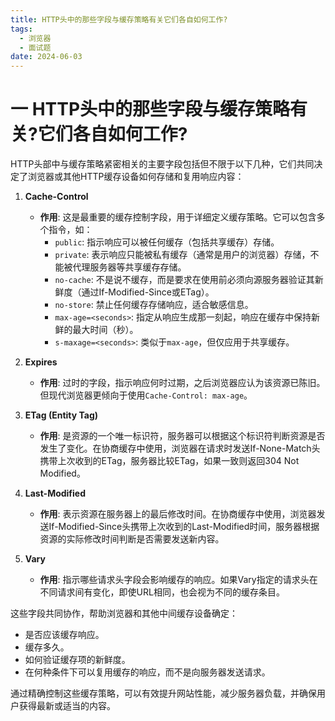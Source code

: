```yaml
---
title: HTTP头中的那些字段与缓存策略有关它们各自如何工作?
tags:
  - 浏览器
  - 面试题
date: 2024-06-03
---
```

# 一 HTTP头中的那些字段与缓存策略有关?它们各自如何工作?

HTTP头部中与缓存策略紧密相关的主要字段包括但不限于以下几种，它们共同决定了浏览器或其他HTTP缓存设备如何存储和复用响应内容：

1. **Cache-Control**
    
    - **作用**: 这是最重要的缓存控制字段，用于详细定义缓存策略。它可以包含多个指令，如：
        - `public`: 指示响应可以被任何缓存（包括共享缓存）存储。
        - `private`: 表示响应只能被私有缓存（通常是用户的浏览器）存储，不能被代理服务器等共享缓存存储。
        - `no-cache`: 不是说不缓存，而是要求在使用前必须向源服务器验证其新鲜度（通过If-Modified-Since或ETag）。
        - `no-store`: 禁止任何缓存存储响应，适合敏感信息。
        - `max-age=<seconds>`: 指定从响应生成那一刻起，响应在缓存中保持新鲜的最大时间（秒）。
        - `s-maxage=<seconds>`: 类似于`max-age`，但仅应用于共享缓存。
2. **Expires**
    
    - **作用**: 过时的字段，指示响应何时过期，之后浏览器应认为该资源已陈旧。但现代浏览器更倾向于使用`Cache-Control: max-age`。
3. **ETag (Entity Tag)**
    
    - **作用**: 是资源的一个唯一标识符，服务器可以根据这个标识符判断资源是否发生了变化。在协商缓存中使用，浏览器在请求时发送If-None-Match头携带上次收到的ETag，服务器比较ETag，如果一致则返回304 Not Modified。
4. **Last-Modified**
    
    - **作用**: 表示资源在服务器上的最后修改时间。在协商缓存中使用，浏览器发送If-Modified-Since头携带上次收到的Last-Modified时间，服务器根据资源的实际修改时间判断是否需要发送新内容。
5. **Vary**
    
    - **作用**: 指示哪些请求头字段会影响缓存的响应。如果Vary指定的请求头在不同请求间有变化，即使URL相同，也会视为不同的缓存条目。

这些字段共同协作，帮助浏览器和其他中间缓存设备确定：

- 是否应该缓存响应。
- 缓存多久。
- 如何验证缓存项的新鲜度。
- 在何种条件下可以复用缓存的响应，而不是向服务器发送请求。

通过精确控制这些缓存策略，可以有效提升网站性能，减少服务器负载，并确保用户获得最新或适当的内容。

